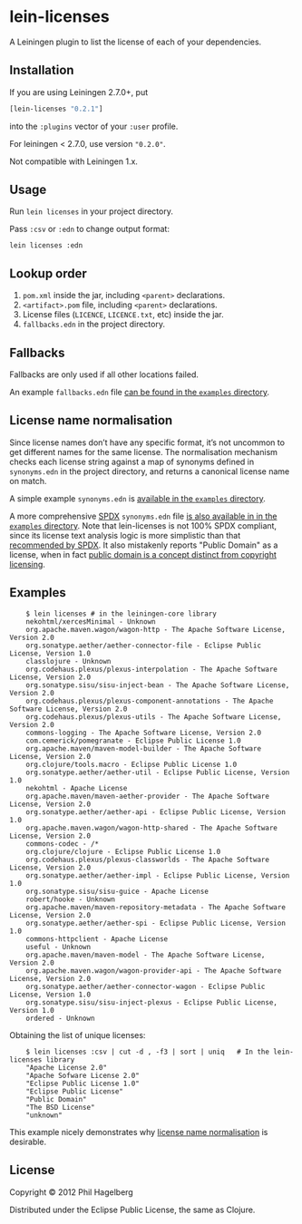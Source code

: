 # lein-licenses

A Leiningen plugin to list the license of each of your dependencies.

## Installation

If you are using Leiningen 2.7.0+, put
```clojure
[lein-licenses "0.2.1"]
```

into the `:plugins` vector of your `:user` profile.



For leiningen < 2.7.0, use version `"0.2.0"`.

Not compatible with Leiningen 1.x.

## Usage

Run `lein licenses` in your project directory.

Pass `:csv` or `:edn` to change output format:

```
lein licenses :edn
```

## Lookup order

1. `pom.xml` inside the jar, including `<parent>` declarations.
2. `<artifact>.pom` file, including `<parent>` declarations.
3. License files (`LICENCE`, `LICENCE.txt`, etc) inside the jar.
4. `fallbacks.edn` in the project directory.

## Fallbacks

Fallbacks are only used if all other locations failed.

An example `fallbacks.edn` file [can be found in the `examples` directory](https://github.com/technomancy/lein-licenses/blob/master/examples/fallbacks.edn).

## License name normalisation

Since license names don’t have any specific format, it’s not uncommon to get different names for the same license.
The normalisation mechanism checks each license string against a map of synonyms defined in `synonyms.edn` in the project directory, and returns a canonical license name on match.

A simple example `synonyms.edn` is [available in the `examples` directory](https://github.com/technomancy/lein-licenses/blob/master/examples/synonyms.edn).

A more comprehensive [SPDX](https://spdx.org/) `synonyms.edn` file [is also available in in the `examples` directory](https://github.com/technomancy/lein-licenses/blob/master/examples/synonyms-spdx.edn).  Note that lein-licenses is not 100% SPDX compliant, since its license text analysis logic is more simplistic than that [recommended by SPDX](https://spdx.org/spdx-license-list/matching-guidelines).  It also mistakenly reports "Public Domain" as a license, when in fact [public domain is a concept distinct from copyright licensing](http://wiki.spdx.org/view/Legal_Team/Decisions/Dealing_with_Public_Domain_within_SPDX_Files).

## Examples

```shell
    $ lein licenses # in the leiningen-core library
    nekohtml/xercesMinimal - Unknown
    org.apache.maven.wagon/wagon-http - The Apache Software License, Version 2.0
    org.sonatype.aether/aether-connector-file - Eclipse Public License, Version 1.0
    classlojure - Unknown
    org.codehaus.plexus/plexus-interpolation - The Apache Software License, Version 2.0
    org.sonatype.sisu/sisu-inject-bean - The Apache Software License, Version 2.0
    org.codehaus.plexus/plexus-component-annotations - The Apache Software License, Version 2.0
    org.codehaus.plexus/plexus-utils - The Apache Software License, Version 2.0
    commons-logging - The Apache Software License, Version 2.0
    com.cemerick/pomegranate - Eclipse Public License 1.0
    org.apache.maven/maven-model-builder - The Apache Software License, Version 2.0
    org.clojure/tools.macro - Eclipse Public License 1.0
    org.sonatype.aether/aether-util - Eclipse Public License, Version 1.0
    nekohtml - Apache License
    org.apache.maven/maven-aether-provider - The Apache Software License, Version 2.0
    org.sonatype.aether/aether-api - Eclipse Public License, Version 1.0
    org.apache.maven.wagon/wagon-http-shared - The Apache Software License, Version 2.0
    commons-codec - /*
    org.clojure/clojure - Eclipse Public License 1.0
    org.codehaus.plexus/plexus-classworlds - The Apache Software License, Version 2.0
    org.sonatype.aether/aether-impl - Eclipse Public License, Version 1.0
    org.sonatype.sisu/sisu-guice - Apache License
    robert/hooke - Unknown
    org.apache.maven/maven-repository-metadata - The Apache Software License, Version 2.0
    org.sonatype.aether/aether-spi - Eclipse Public License, Version 1.0
    commons-httpclient - Apache License
    useful - Unknown
    org.apache.maven/maven-model - The Apache Software License, Version 2.0
    org.apache.maven.wagon/wagon-provider-api - The Apache Software License, Version 2.0
    org.sonatype.aether/aether-connector-wagon - Eclipse Public License, Version 1.0
    org.sonatype.sisu/sisu-inject-plexus - Eclipse Public License, Version 1.0
    ordered - Unknown
```

Obtaining the list of unique licenses:

```shell
    $ lein licenses :csv | cut -d , -f3 | sort | uniq   # In the lein-licenses library
    "Apache License 2.0"
    "Apache Sofware License 2.0"
    "Eclipse Public License 1.0"
    "Eclipse Public License"
    "Public Domain"
    "The BSD License"
    "unknown"
```

This example nicely demonstrates why [license name normalisation](#license-name-normalisation) is desirable.

## License

Copyright © 2012 Phil Hagelberg

Distributed under the Eclipse Public License, the same as Clojure.
